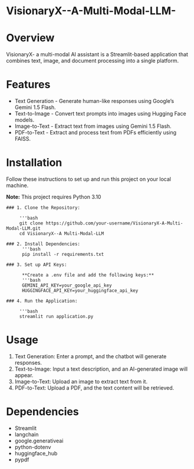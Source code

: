 # VisionaryX--A-Multi-Modal-LLM- #

# Overview #

VisionaryX- a multi-modal AI assistant is a Streamlit-based application that combines text, image, and document processing into a single platform.

# Features #

 * Text Generation - Generate human-like responses using Google’s Gemini 1.5 Flash.
 * Text-to-Image - Convert text prompts into images using Hugging Face models.
 * Image-to-Text - Extract text from images using Gemini 1.5 Flash.
 * PDF-to-Text - Extract and process text from PDFs efficiently using FAISS.

# Installation #

   Follow these instructions to set up and run this project on your local machine.
   
   **Note:** This project requires Python 3.10 
   
    ### 1. Clone the Repository:
    
         '''bash
         git clone https://github.com/your-username/VisionaryX-A-Multi-Modal-LLM.git  
         cd VisionaryX--A Multi-Modal-LLM

    ### 2. Install Dependencies:
          '''bash
          pip install -r requirements.txt 
          
    ### 3. Set up API Keys: 
     
          **Create a .env file and add the following keys:**
          '''bash
          GEMINI_API_KEY=your_google_api_key  
          HUGGINGFACE_API_KEY=your_huggingface_api_key  

    ### 4. Run the Application:
     
         '''bash
         streamlit run application.py

#  Usage #

  1. Text Generation: Enter a prompt, and the chatbot will generate responses.
  2. Text-to-Image: Input a text description, and an AI-generated image will appear.
  3. Image-to-Text: Upload an image to extract text from it.
  4. PDF-to-Text: Upload a PDF, and the text content will be retrieved.

# Dependencies #

 * Streamlit
 * langchain
 * google.generativeai
 * python-dotenv
 * huggingface_hub
 * pypdf
   




           





